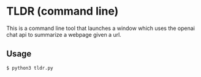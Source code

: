 # TLDR (command line)

This is a command line tool that launches a window which uses the openai chat api to summarize a webpage given a url.

## Usage

```bash
$ python3 tldr.py
```

